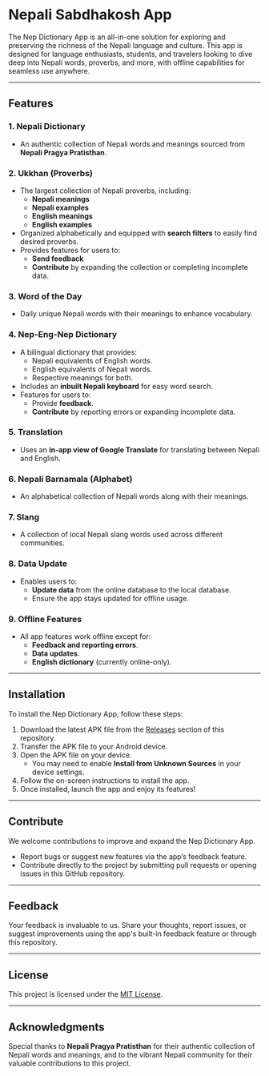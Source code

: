 # Nepali Sabdhakosh App  

The Nep Dictionary App is an all-in-one solution for exploring and preserving the richness of the Nepali language and culture. This app is designed for language enthusiasts, students, and travelers looking to dive deep into Nepali words, proverbs, and more, with offline capabilities for seamless use anywhere.

---

## Features  

### 1. **Nepali Dictionary**  
- An authentic collection of Nepali words and meanings sourced from **Nepali Pragya Pratisthan**.  

### 2. **Ukkhan (Proverbs)**  
- The largest collection of Nepali proverbs, including:  
  - **Nepali meanings**  
  - **Nepali examples**  
  - **English meanings**  
  - **English examples**  
- Organized alphabetically and equipped with **search filters** to easily find desired proverbs.  
- Provides features for users to:  
  - **Send feedback**  
  - **Contribute** by expanding the collection or completing incomplete data.  

### 3. **Word of the Day**  
- Daily unique Nepali words with their meanings to enhance vocabulary.  

### 4. **Nep-Eng-Nep Dictionary**  
- A bilingual dictionary that provides:  
  - Nepali equivalents of English words.  
  - English equivalents of Nepali words.  
  - Respective meanings for both.  
- Includes an **inbuilt Nepali keyboard** for easy word search.  
- Features for users to:  
  - Provide **feedback**.  
  - **Contribute** by reporting errors or expanding incomplete data.  

### 5. **Translation**  
- Uses an **in-app view of Google Translate** for translating between Nepali and English.  

### 6. **Nepali Barnamala (Alphabet)**  
- An alphabetical collection of Nepali words along with their meanings.  

### 7. **Slang**  
- A collection of local Nepali slang words used across different communities.  

### 8. **Data Update**  
- Enables users to:  
  - **Update data** from the online database to the local database.  
  - Ensure the app stays updated for offline usage.  

### 9. **Offline Features**  
- All app features work offline except for:  
  - **Feedback and reporting errors**.  
  - **Data updates**.  
  - **English dictionary** (currently online-only).  

---

## Installation  

To install the Nep Dictionary App, follow these steps:

1. Download the latest APK file from the [Releases](./releases) section of this repository.  
2. Transfer the APK file to your Android device.  
3. Open the APK file on your device.  
   - You may need to enable **Install from Unknown Sources** in your device settings.  
4. Follow the on-screen instructions to install the app.  
5. Once installed, launch the app and enjoy its features!  

---

## Contribute  
We welcome contributions to improve and expand the Nep Dictionary App.  
- Report bugs or suggest new features via the app’s feedback feature.  
- Contribute directly to the project by submitting pull requests or opening issues in this GitHub repository.  

---

## Feedback  
Your feedback is invaluable to us. Share your thoughts, report issues, or suggest improvements using the app's built-in feedback feature or through this repository.  

---

## License  
This project is licensed under the [MIT License](LICENSE).  

---

## Acknowledgments  
Special thanks to **Nepali Pragya Pratisthan** for their authentic collection of Nepali words and meanings, and to the vibrant Nepali community for their valuable contributions to this project.  
